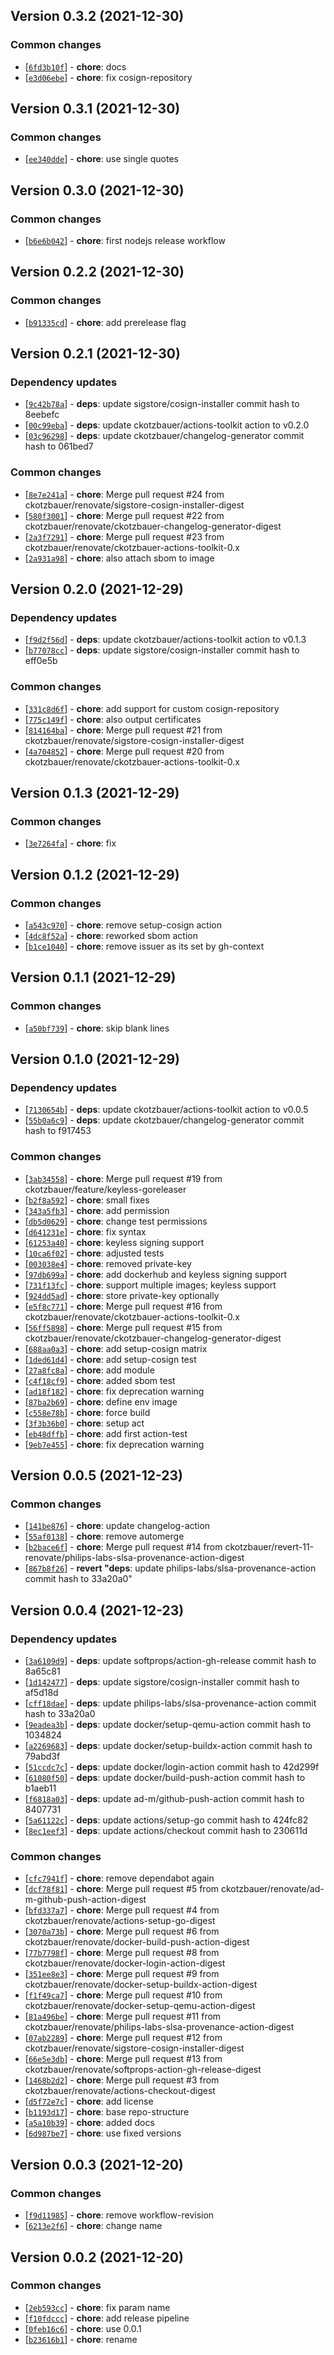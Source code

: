 ## Version 0.3.2 (2021-12-30)

### Common changes

* [[`6fd3b10f`](https://github.com/ckotzbauer&#x2F;actions-toolkit/commit/6fd3b10f)] - **chore**: docs
* [[`e3d06ebe`](https://github.com/ckotzbauer&#x2F;actions-toolkit/commit/e3d06ebe)] - **chore**: fix cosign-repository


## Version 0.3.1 (2021-12-30)

### Common changes

* [[`ee340dde`](https://github.com/ckotzbauer&#x2F;actions-toolkit/commit/ee340dde)] - **chore**: use single quotes


## Version 0.3.0 (2021-12-30)

### Common changes

* [[`b6e6b042`](https://github.com/ckotzbauer&#x2F;actions-toolkit/commit/b6e6b042)] - **chore**: first nodejs release workflow


## Version 0.2.2 (2021-12-30)

### Common changes

* [[`b91335cd`](https://github.com/ckotzbauer&#x2F;actions-toolkit/commit/b91335cd)] - **chore**: add prerelease flag


## Version 0.2.1 (2021-12-30)

### Dependency updates

* [[`9c42b78a`](https://github.com/ckotzbauer&#x2F;actions-toolkit/commit/9c42b78a)] - **deps**: update sigstore&#x2F;cosign-installer commit hash to 8eebefc
* [[`00c99eba`](https://github.com/ckotzbauer&#x2F;actions-toolkit/commit/00c99eba)] - **deps**: update ckotzbauer&#x2F;actions-toolkit action to v0.2.0
* [[`03c96298`](https://github.com/ckotzbauer&#x2F;actions-toolkit/commit/03c96298)] - **deps**: update ckotzbauer&#x2F;changelog-generator commit hash to 061bed7

### Common changes

* [[`8e7e241a`](https://github.com/ckotzbauer&#x2F;actions-toolkit/commit/8e7e241a)] - **chore**: Merge pull request #24 from ckotzbauer&#x2F;renovate&#x2F;sigstore-cosign-installer-digest
* [[`580f3001`](https://github.com/ckotzbauer&#x2F;actions-toolkit/commit/580f3001)] - **chore**: Merge pull request #22 from ckotzbauer&#x2F;renovate&#x2F;ckotzbauer-changelog-generator-digest
* [[`2a3f7291`](https://github.com/ckotzbauer&#x2F;actions-toolkit/commit/2a3f7291)] - **chore**: Merge pull request #23 from ckotzbauer&#x2F;renovate&#x2F;ckotzbauer-actions-toolkit-0.x
* [[`2a931a98`](https://github.com/ckotzbauer&#x2F;actions-toolkit/commit/2a931a98)] - **chore**: also attach sbom to image


## Version 0.2.0 (2021-12-29)

### Dependency updates

* [[`f9d2f56d`](https://github.com/ckotzbauer&#x2F;actions-toolkit/commit/f9d2f56d)] - **deps**: update ckotzbauer&#x2F;actions-toolkit action to v0.1.3
* [[`b77078cc`](https://github.com/ckotzbauer&#x2F;actions-toolkit/commit/b77078cc)] - **deps**: update sigstore&#x2F;cosign-installer commit hash to eff0e5b

### Common changes

* [[`331c8d6f`](https://github.com/ckotzbauer&#x2F;actions-toolkit/commit/331c8d6f)] - **chore**: add support for custom cosign-repository
* [[`775c149f`](https://github.com/ckotzbauer&#x2F;actions-toolkit/commit/775c149f)] - **chore**: also output certificates
* [[`814164ba`](https://github.com/ckotzbauer&#x2F;actions-toolkit/commit/814164ba)] - **chore**: Merge pull request #21 from ckotzbauer&#x2F;renovate&#x2F;sigstore-cosign-installer-digest
* [[`4a704852`](https://github.com/ckotzbauer&#x2F;actions-toolkit/commit/4a704852)] - **chore**: Merge pull request #20 from ckotzbauer&#x2F;renovate&#x2F;ckotzbauer-actions-toolkit-0.x


## Version 0.1.3 (2021-12-29)

### Common changes

* [[`3e7264fa`](https://github.com/ckotzbauer&#x2F;actions-toolkit/commit/3e7264fa)] - **chore**: fix


## Version 0.1.2 (2021-12-29)

### Common changes

* [[`a543c970`](https://github.com/ckotzbauer&#x2F;actions-toolkit/commit/a543c970)] - **chore**: remove setup-cosign action
* [[`4dc8f52a`](https://github.com/ckotzbauer&#x2F;actions-toolkit/commit/4dc8f52a)] - **chore**: reworked sbom action
* [[`b1ce1040`](https://github.com/ckotzbauer&#x2F;actions-toolkit/commit/b1ce1040)] - **chore**: remove issuer as its set by gh-context


## Version 0.1.1 (2021-12-29)

### Common changes

* [[`a50bf739`](https://github.com/ckotzbauer&#x2F;actions-toolkit/commit/a50bf739)] - **chore**: skip blank lines


## Version 0.1.0 (2021-12-29)

### Dependency updates

* [[`7130654b`](https://github.com/ckotzbauer&#x2F;actions-toolkit/commit/7130654b)] - **deps**: update ckotzbauer&#x2F;actions-toolkit action to v0.0.5
* [[`55b0a6c9`](https://github.com/ckotzbauer&#x2F;actions-toolkit/commit/55b0a6c9)] - **deps**: update ckotzbauer&#x2F;changelog-generator commit hash to f917453

### Common changes

* [[`3ab34558`](https://github.com/ckotzbauer&#x2F;actions-toolkit/commit/3ab34558)] - **chore**: Merge pull request #19 from ckotzbauer&#x2F;feature&#x2F;keyless-goreleaser
* [[`b2f8a592`](https://github.com/ckotzbauer&#x2F;actions-toolkit/commit/b2f8a592)] - **chore**: small fixes
* [[`343a5fb3`](https://github.com/ckotzbauer&#x2F;actions-toolkit/commit/343a5fb3)] - **chore**: add permission
* [[`db5d0629`](https://github.com/ckotzbauer&#x2F;actions-toolkit/commit/db5d0629)] - **chore**: change test permissions
* [[`d641231e`](https://github.com/ckotzbauer&#x2F;actions-toolkit/commit/d641231e)] - **chore**: fix syntax
* [[`61253a40`](https://github.com/ckotzbauer&#x2F;actions-toolkit/commit/61253a40)] - **chore**: keyless signing support
* [[`10ca6f02`](https://github.com/ckotzbauer&#x2F;actions-toolkit/commit/10ca6f02)] - **chore**: adjusted tests
* [[`003038e4`](https://github.com/ckotzbauer&#x2F;actions-toolkit/commit/003038e4)] - **chore**: removed private-key
* [[`97db699a`](https://github.com/ckotzbauer&#x2F;actions-toolkit/commit/97db699a)] - **chore**: add dockerhub and keyless signing support
* [[`731f13fc`](https://github.com/ckotzbauer&#x2F;actions-toolkit/commit/731f13fc)] - **chore**: support multiple images; keyless support
* [[`924dd5ad`](https://github.com/ckotzbauer&#x2F;actions-toolkit/commit/924dd5ad)] - **chore**: store private-key optionally
* [[`e5f8c771`](https://github.com/ckotzbauer&#x2F;actions-toolkit/commit/e5f8c771)] - **chore**: Merge pull request #16 from ckotzbauer&#x2F;renovate&#x2F;ckotzbauer-actions-toolkit-0.x
* [[`56ff5898`](https://github.com/ckotzbauer&#x2F;actions-toolkit/commit/56ff5898)] - **chore**: Merge pull request #15 from ckotzbauer&#x2F;renovate&#x2F;ckotzbauer-changelog-generator-digest
* [[`688aa0a3`](https://github.com/ckotzbauer&#x2F;actions-toolkit/commit/688aa0a3)] - **chore**: add setup-cosign matrix
* [[`1ded61d4`](https://github.com/ckotzbauer&#x2F;actions-toolkit/commit/1ded61d4)] - **chore**: add setup-cosign test
* [[`27a8fc8a`](https://github.com/ckotzbauer&#x2F;actions-toolkit/commit/27a8fc8a)] - **chore**: add module
* [[`c4f18cf9`](https://github.com/ckotzbauer&#x2F;actions-toolkit/commit/c4f18cf9)] - **chore**: added sbom test
* [[`ad18f182`](https://github.com/ckotzbauer&#x2F;actions-toolkit/commit/ad18f182)] - **chore**: fix deprecation warning
* [[`87ba2b69`](https://github.com/ckotzbauer&#x2F;actions-toolkit/commit/87ba2b69)] - **chore**: define env image
* [[`c558e78b`](https://github.com/ckotzbauer&#x2F;actions-toolkit/commit/c558e78b)] - **chore**: force build
* [[`3f3b36b0`](https://github.com/ckotzbauer&#x2F;actions-toolkit/commit/3f3b36b0)] - **chore**: setup act
* [[`eb48dffb`](https://github.com/ckotzbauer&#x2F;actions-toolkit/commit/eb48dffb)] - **chore**: add first action-test
* [[`9eb7e455`](https://github.com/ckotzbauer&#x2F;actions-toolkit/commit/9eb7e455)] - **chore**: fix deprecation warning


## Version 0.0.5 (2021-12-23)

### Common changes

* [[`141be876`](https://github.com/ckotzbauer&#x2F;actions-toolkit/commit/141be876)] - **chore**: update changelog-action
* [[`55af0138`](https://github.com/ckotzbauer&#x2F;actions-toolkit/commit/55af0138)] - **chore**: remove automerge
* [[`b2bace6f`](https://github.com/ckotzbauer&#x2F;actions-toolkit/commit/b2bace6f)] - **chore**: Merge pull request #14 from ckotzbauer&#x2F;revert-11-renovate&#x2F;philips-labs-slsa-provenance-action-digest
* [[`867b8f26`](https://github.com/ckotzbauer&#x2F;actions-toolkit/commit/867b8f26)] - **revert &quot;deps**: update philips-labs&#x2F;slsa-provenance-action commit hash to 33a20a0&quot;


## Version 0.0.4 (2021-12-23)

### Dependency updates

* [[`3a6109d9`](https://github.com/ckotzbauer&#x2F;actions-toolkit/commit/3a6109d9)] - **deps**: update softprops&#x2F;action-gh-release commit hash to 8a65c81
* [[`1d142477`](https://github.com/ckotzbauer&#x2F;actions-toolkit/commit/1d142477)] - **deps**: update sigstore&#x2F;cosign-installer commit hash to af5d18d
* [[`cff18dae`](https://github.com/ckotzbauer&#x2F;actions-toolkit/commit/cff18dae)] - **deps**: update philips-labs&#x2F;slsa-provenance-action commit hash to 33a20a0
* [[`9eadea3b`](https://github.com/ckotzbauer&#x2F;actions-toolkit/commit/9eadea3b)] - **deps**: update docker&#x2F;setup-qemu-action commit hash to 1034824
* [[`a2269683`](https://github.com/ckotzbauer&#x2F;actions-toolkit/commit/a2269683)] - **deps**: update docker&#x2F;setup-buildx-action commit hash to 79abd3f
* [[`51ccdc7c`](https://github.com/ckotzbauer&#x2F;actions-toolkit/commit/51ccdc7c)] - **deps**: update docker&#x2F;login-action commit hash to 42d299f
* [[`61080f50`](https://github.com/ckotzbauer&#x2F;actions-toolkit/commit/61080f50)] - **deps**: update docker&#x2F;build-push-action commit hash to b1aeb11
* [[`f6818a03`](https://github.com/ckotzbauer&#x2F;actions-toolkit/commit/f6818a03)] - **deps**: update ad-m&#x2F;github-push-action commit hash to 8407731
* [[`5a61122c`](https://github.com/ckotzbauer&#x2F;actions-toolkit/commit/5a61122c)] - **deps**: update actions&#x2F;setup-go commit hash to 424fc82
* [[`8ec1eef3`](https://github.com/ckotzbauer&#x2F;actions-toolkit/commit/8ec1eef3)] - **deps**: update actions&#x2F;checkout commit hash to 230611d

### Common changes

* [[`cfc7941f`](https://github.com/ckotzbauer&#x2F;actions-toolkit/commit/cfc7941f)] - **chore**: remove dependabot again
* [[`dcf78f81`](https://github.com/ckotzbauer&#x2F;actions-toolkit/commit/dcf78f81)] - **chore**: Merge pull request #5 from ckotzbauer&#x2F;renovate&#x2F;ad-m-github-push-action-digest
* [[`bfd337a7`](https://github.com/ckotzbauer&#x2F;actions-toolkit/commit/bfd337a7)] - **chore**: Merge pull request #4 from ckotzbauer&#x2F;renovate&#x2F;actions-setup-go-digest
* [[`3070a73b`](https://github.com/ckotzbauer&#x2F;actions-toolkit/commit/3070a73b)] - **chore**: Merge pull request #6 from ckotzbauer&#x2F;renovate&#x2F;docker-build-push-action-digest
* [[`77b7798f`](https://github.com/ckotzbauer&#x2F;actions-toolkit/commit/77b7798f)] - **chore**: Merge pull request #8 from ckotzbauer&#x2F;renovate&#x2F;docker-login-action-digest
* [[`351ee8e3`](https://github.com/ckotzbauer&#x2F;actions-toolkit/commit/351ee8e3)] - **chore**: Merge pull request #9 from ckotzbauer&#x2F;renovate&#x2F;docker-setup-buildx-action-digest
* [[`f1f49ca7`](https://github.com/ckotzbauer&#x2F;actions-toolkit/commit/f1f49ca7)] - **chore**: Merge pull request #10 from ckotzbauer&#x2F;renovate&#x2F;docker-setup-qemu-action-digest
* [[`81a496be`](https://github.com/ckotzbauer&#x2F;actions-toolkit/commit/81a496be)] - **chore**: Merge pull request #11 from ckotzbauer&#x2F;renovate&#x2F;philips-labs-slsa-provenance-action-digest
* [[`07ab2289`](https://github.com/ckotzbauer&#x2F;actions-toolkit/commit/07ab2289)] - **chore**: Merge pull request #12 from ckotzbauer&#x2F;renovate&#x2F;sigstore-cosign-installer-digest
* [[`66e5e3db`](https://github.com/ckotzbauer&#x2F;actions-toolkit/commit/66e5e3db)] - **chore**: Merge pull request #13 from ckotzbauer&#x2F;renovate&#x2F;softprops-action-gh-release-digest
* [[`1468b2d2`](https://github.com/ckotzbauer&#x2F;actions-toolkit/commit/1468b2d2)] - **chore**: Merge pull request #3 from ckotzbauer&#x2F;renovate&#x2F;actions-checkout-digest
* [[`d5f72e7c`](https://github.com/ckotzbauer&#x2F;actions-toolkit/commit/d5f72e7c)] - **chore**: add license
* [[`b1193d17`](https://github.com/ckotzbauer&#x2F;actions-toolkit/commit/b1193d17)] - **chore**: base repo-structure
* [[`a5a10b39`](https://github.com/ckotzbauer&#x2F;actions-toolkit/commit/a5a10b39)] - **chore**: added docs
* [[`6d987be7`](https://github.com/ckotzbauer&#x2F;actions-toolkit/commit/6d987be7)] - **chore**: use fixed versions


## Version 0.0.3 (2021-12-20)

### Common changes

* [[`f9d11985`](https://github.com/ckotzbauer&#x2F;actions-toolkit/commit/f9d11985)] - **chore**: remove workflow-revision
* [[`6213e2f6`](https://github.com/ckotzbauer&#x2F;actions-toolkit/commit/6213e2f6)] - **chore**: change name


## Version 0.0.2 (2021-12-20)

### Common changes

* [[`2eb593cc`](https://github.com/ckotzbauer&#x2F;actions-toolkit/commit/2eb593cc)] - **chore**: fix param name
* [[`f10fdccc`](https://github.com/ckotzbauer&#x2F;actions-toolkit/commit/f10fdccc)] - **chore**: add release pipeline
* [[`0feb16c6`](https://github.com/ckotzbauer&#x2F;actions-toolkit/commit/0feb16c6)] - **chore**: use 0.0.1
* [[`b23616b1`](https://github.com/ckotzbauer&#x2F;actions-toolkit/commit/b23616b1)] - **chore**: rename


